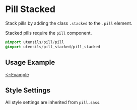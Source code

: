 
# Pill Stacked
Stack pills by adding the class `.stacked` to the `.pill` element.

Stacked pills require the `pill` component.

```sass
@import utensils/pill/pill
@import utensils/pill_stacked/pill_stacked
```

## Usage Example
[<~Example](markup/pill_stacked.html.haml)


## Style Settings
All style settings are inherited from `pill.sass`.

